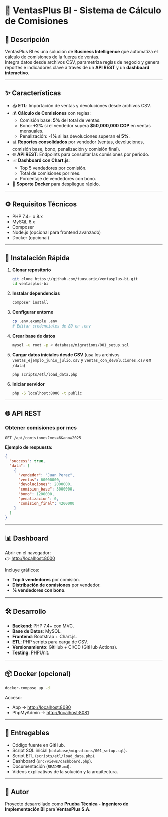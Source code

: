 # 🚀 VentasPlus BI - Sistema de Cálculo de Comisiones

## 📖 Descripción
VentasPlus BI es una solución de **Business Intelligence** que automatiza el cálculo de comisiones de la fuerza de ventas.  
Integra datos desde archivos CSV, parametriza reglas de negocio y genera reportes e indicadores clave a través de un **API REST** y un **dashboard interactivo**.

---

## ✨ Características
- 📥 **ETL**: Importación de ventas y devoluciones desde archivos CSV.
- 💰 **Cálculo de Comisiones** con reglas:
  - Comisión base: **5%** del total de ventas.
  - Bono: **+2%** si el vendedor supera **$50,000,000 COP** en ventas mensuales.
  - Penalización: **-1%** si las devoluciones superan el **5%**.
- 📊 **Reportes consolidados** por vendedor (ventas, devoluciones, comisión base, bono, penalización y comisión final).
- 🌐 **API REST**: Endpoints para consultar las comisiones por período.
- 📈 **Dashboard con Chart.js**:
  - Top 5 vendedores por comisión.
  - Total de comisiones por mes.
  - Porcentaje de vendedores con bono.
- 🐳 **Soporte Docker** para despliegue rápido.

---

## ⚙️ Requisitos Técnicos
- PHP 7.4+ o 8.x
- MySQL 8.x
- Composer
- Node.js (opcional para frontend avanzado)
- Docker (opcional)

---

## 🚀 Instalación Rápida

1. **Clonar repositorio**
   ```bash
   git clone https://github.com/tuusuario/ventasplus-bi.git
   cd ventasplus-bi
   ```

2. **Instalar dependencias**
   ```bash
   composer install
   ```

3. **Configurar entorno**
   ```bash
   cp .env.example .env
   # Editar credenciales de BD en .env
   ```

4. **Crear base de datos**
   ```bash
   mysql -u root -p < database/migrations/001_setup.sql
   ```

5. **Cargar datos iniciales desde CSV**
   (usa los archivos `ventas_ejemplo_junio_julio.csv` y `ventas_con_devoluciones.csv` en `/data`)
   ```bash
   php scripts/etl/load_data.php
   ```

6. **Iniciar servidor**
   ```bash
   php -S localhost:8000 -t public
   ```

---

## 🌐 API REST

### Obtener comisiones por mes
```http
GET /api/comisiones?mes=6&ano=2025
```

**Ejemplo de respuesta:**
```json
{
  "success": true,
  "data": [
    {
      "vendedor": "Juan Perez",
      "ventas": 60000000,
      "devoluciones": 2000000,
      "comision_base": 3000000,
      "bono": 1200000,
      "penalizacion": 0,
      "comision_final": 4200000
    }
  ]
}
```

---

## 📊 Dashboard
Abrir en el navegador:  
👉 [http://localhost:8000](http://localhost:8000)  

Incluye gráficos:
- **Top 5 vendedores** por comisión.
- **Distribución de comisiones** por vendedor.
- **% vendedores con bono**.

---

## 🛠️ Desarrollo
- **Backend**: PHP 7.4+ con MVC.
- **Base de Datos**: MySQL.
- **Frontend**: Bootstrap + Chart.js.
- **ETL**: PHP scripts para carga de CSV.
- **Versionamiento**: GitHub + CI/CD (GitHub Actions).
- **Testing**: PHPUnit.

---

## 📦 Docker (opcional)
```bash
docker-compose up -d
```
Acceso:  
- App → [http://localhost:8080](http://localhost:8080)  
- PhpMyAdmin → [http://localhost:8081](http://localhost:8081)

---

## 📄 Entregables
- Código fuente en GitHub.
- Script SQL inicial (`database/migrations/001_setup.sql`).
- Script ETL (`scripts/etl/load_data.php`).
- Dashboard (`src/views/dashboard.php`).
- Documentación (`README.md`).
- Videos explicativos de la solución y la arquitectura.

---

## 🤝 Autor
Proyecto desarrollado como **Prueba Técnica - Ingeniero de Implementación BI** para **VentasPlus S.A.**
